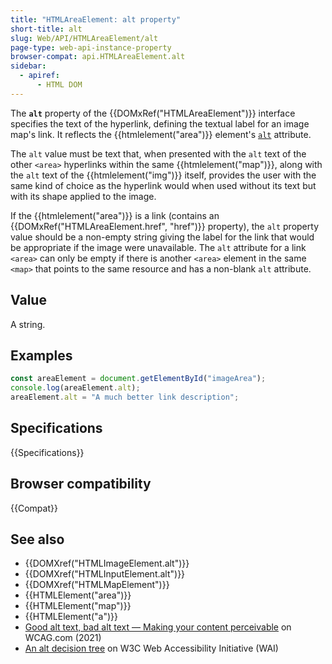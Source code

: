 ```yaml
---
title: "HTMLAreaElement: alt property"
short-title: alt
slug: Web/API/HTMLAreaElement/alt
page-type: web-api-instance-property
browser-compat: api.HTMLAreaElement.alt
sidebar:
  - apiref:
      - HTML DOM
---
```


The **`alt`** property of the {{DOMxRef("HTMLAreaElement")}} interface specifies the text of the hyperlink, defining the textual label for an image map's link. It reflects the {{htmlelement("area")}} element's [`alt`](/en-US/docs/Web/HTML/Reference/Elements/area#alt) attribute.

The `alt` value must be text that, when presented with the `alt` text of the other `<area>` hyperlinks within the same {{htmlelement("map")}}, along with the `alt` text of the {{htmlelement("img")}} itself, provides the user with the same kind of choice as the hyperlink would when used without its text but with its shape applied to the image.

If the {{htmlelement("area")}} is a link (contains an {{DOMxRef("HTMLAreaElement.href", "href")}} property), the `alt` property value should be a non-empty string giving the label for the link that would be appropriate if the image were unavailable. The `alt` attribute for a link `<area>` can only be empty if there is another `<area>` element in the same `<map>` that points to the same resource and has a non-blank `alt` attribute.

## Value

A string.

## Examples

```js
const areaElement = document.getElementById("imageArea");
console.log(areaElement.alt);
areaElement.alt = "A much better link description";
```

## Specifications

{{Specifications}}

## Browser compatibility

{{Compat}}

## See also

- {{DOMXref("HTMLImageElement.alt")}}
- {{DOMXref("HTMLInputElement.alt")}}
- {{DOMXref("HTMLMapElement")}}
- {{HTMLElement("area")}}
- {{HTMLElement("map")}}
- {{HTMLElement("a")}}
- [Good alt text, bad alt text — Making your content perceivable](https://www.wcag.com/blog/good-alt-text-bad-alt-text-making-your-content-perceivable/) on WCAG.com (2021)
- [An alt decision tree](https://www.w3.org/WAI/tutorials/images/decision-tree/) on W3C Web Accessibility Initiative (WAI)
